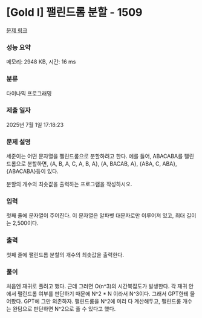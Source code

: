 # [Gold I] 팰린드롬 분할 - 1509 

[문제 링크](https://www.acmicpc.net/problem/1509) 

### 성능 요약

메모리: 2948 KB, 시간: 16 ms

### 분류

다이나믹 프로그래밍

### 제출 일자

2025년 7월 1일 17:18:23

### 문제 설명

<p>세준이는 어떤 문자열을 팰린드롬으로 분할하려고 한다. 예를 들어, ABACABA를 팰린드롬으로 분할하면, {A, B, A, C, A, B, A}, {A, BACAB, A}, {ABA, C, ABA}, {ABACABA}등이 있다.</p>

<p>분할의 개수의 최솟값을 출력하는 프로그램을 작성하시오.</p>

### 입력 

 <p>첫째 줄에 문자열이 주어진다. 이 문자열은 알파벳 대문자로만 이루어져 있고, 최대 길이는 2,500이다.</p>

### 출력 

 <p>첫째 줄에 팰린드롬 분할의 개수의 최솟값을 출력한다.</p>
 
### 풀이  

 <p>처음엔 재귀로 풀려고 했다. 근데 그러면 O(n^3)의 시간복잡도가 발생한다. 각 재귀 안에서 팰린드롬 여부를 판단하기 때문에 N^2 * N 이라서 N^3이다. 그래서 GPT한테 물어봤다. GPT에 그만 의존하자. 팰린드롬을 N^2에 미리 다 계산해두고, 팰린드롬 개수는 완탐으로 판단하면 N^2으로 풀 수 있다고 했다. </p>
